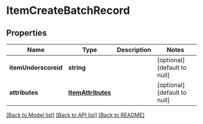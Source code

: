 # ItemCreateBatchRecord

## Properties
Name | Type | Description | Notes
------------ | ------------- | ------------- | -------------
**itemUnderscoreid** | **string** |  | [optional] [default to null]
**attributes** | [**ItemAttributes**](ItemAttributes.md) |  | [optional] [default to null]

[[Back to Model list]](../README.md#documentation-for-models) [[Back to API list]](../README.md#documentation-for-api-endpoints) [[Back to README]](../README.md)


